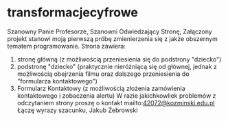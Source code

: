 # transformacjecyfrowe
Szanowny Panie Profesorze,
Szanowni Odwiedzający Stronę,
Załączony projekt stanowi moją pierwszą próbę zmienierzenia się z jakże obszernym tematem programowanie. 
Strona zawiera: 
1) stronę główną (z możliwością przeniesienia się do podstrony "dziecko")
2) podstronę "dziecko" (praktycznie nieróżniącą się od głównej, jednak z możliwością obejrzenia filmu oraz dalszego przeniesienia do "formularza kontaktowego")
3) Formularz Kontaktowy (z możliwością złożenia zamówienia kontaktowego i zobaczenia alertu)
W razie jakichkowliek problemów z odczytaniem strony proszę o kontakt mailto:42072@kozminski.edu.pl
Łączę wyrazy szacunku, 
Jakub Żebrowski
